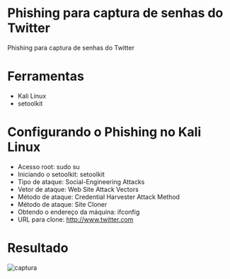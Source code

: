 # Phishing para captura de senhas do Twitter
Phishing para captura de senhas do Twitter

# Ferramentas
  - Kali Linux
  - setoolkit

# Configurando o Phishing no Kali Linux
 - Acesso root: sudo su
 - Iniciando o setoolkit: setoolkit
 - Tipo de ataque: Social-Engineering Attacks
 - Vetor de ataque: Web Site Attack Vectors
 - Método de ataque: Credential Harvester Attack Method 
 - Método de ataque: Site Cloner
 - Obtendo o endereço da máquina: ifconfig
 - URL para clone: http://www.twitter.com

# Resultado
![captura](https://github.com/angelosil/cibersecurity-desafio-phishing/assets/2169334/cd35321f-de06-442c-a8a6-4fdcbc28a05f)
